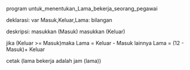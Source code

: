program untuk_menentukan_Lama_bekerja_seorang_pegawai

deklarasi:
var Masuk,Keluar,Lama: bilangan

deskripsi:
masukkan (Masuk)
masukkan (Keluar)

jika (Keluar >= Masuk)maka
    Lama = Keluar - Masuk
   lainnya
     Lama = (12 - Masuk)+ Keluar   

 cetak (lama bekerja adalah jam (lama))    


 